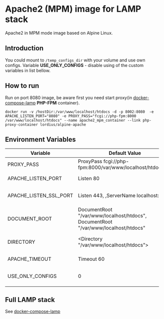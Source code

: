 # Apache2 (MPM) image for LAMP stack
<p>Apache2 in MPM mode image based on Alpine Linux.</p>

## Introduction
You could mount to `/temp_configs_dir` with your volume and use own configs. Variable **USE_ONLY_CONFIGS** - disable using of the custom variables in list bellow.

## How to run

Run on port 8080 image, be aware first you need start proxy(in [docker-compose-lamp](https://github.com/a-kom/docker-compose-lamp) **PHP-FPM** container).

`docker run -v /hostDir:/var/www/localhost/htdocs -d -p 8002:8080  -e APACHE_LISTEN_PORT="8080" -e PROXY_PASS="fcgi://php-fpm:8000 /var/www/localhost/htdocs" --name apache2_mpm_container --link php-proxy-container lordius/alpine-apache`

## Environment Variables

| Variable                          | Default Value | Description |
| --------------------------------- | ------------- | ----------- |
| PROXY_PASS                        | ProxyPass fcgi://php-fpm:8000/var/www/localhost/htdocs/$1                                    | Line *ProxyPass* in the **/etc/apache2/httpd.conf**                                                               |
| APACHE_LISTEN_PORT                | Listen 80                                                                                    | Line *Listen* in the **/etc/apache2/httpd.conf**                                                                  |
| APACHE_LISTEN_SSL_PORT            | Listen 443, <VirtualHost _default_:443>,ServerName localhost:443                             | Lines *Listen*, *<VirtualHost _default_:443>*, *ServerName localhost:443* in the **/etc/apache2/conf.d/ssl.conf** |
| DOCUMENT_ROOT                     | DocumentRoot "/var/www/localhost/htdocs", DocumentRoot "/var/www/localhost/htdocs"           | Lines *DocumentRoot* in the **/etc/apache2/httpd.conf**, **/etc/apache2/conf.d/ssl.conf**                         |
| DIRECTORY                         | <Directory "/var/www/localhost/htdocs">                                                      | Line *<Directory "/var/www/localhost/htdocs">* in the **/etc/apache2/httpd.conf**                                 |
| APACHE_TIMEOUT                    | Timeout 60                                                                                   | Line *Timeout* in the **/etc/apache2/conf.d/default.conf**                                                        |
| USE_ONLY_CONFIGS                  | 0                                                                                            | Skips using custom variables and only use configs from mounted directory to `/temp_configs_dir`                   |

## Full LAMP stack

See [docker-compose-lamp](https://github.com/a-kom/docker-compose-lamp)